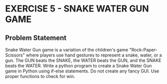 # EXERCISE 5 - SNAKE WATER GUN GAME
## Problem Statement
Snake Water Gun game is a variation of the children's game "Rock-Paper-Scissors" where players use hand gestures to represent a snake, water, or a gun. The GUN beats the SNAKE, the WATER beats the GUN, and the SNAKE beats the WATER. Write a python program to create a Snake Water Gun game in Python using if-else statements. Do not create any fancy GUI. Use proper functions to check for win.